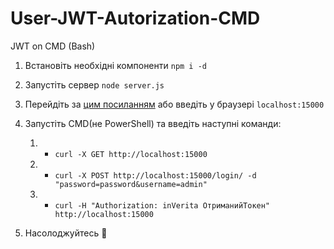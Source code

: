 # User-JWT-Autorization-CMD
JWT on CMD (Bash)

1) Встановіть необхідні компоненти `npm i -d`

2) Запустіть сервер `node server.js`

3) Перейдіть за [цим посиланням](http://localhost:15000) або введіть у браузері `localhost:15000`

4) Запустіть CMD(не PowerShell) та введіть наступні команди:

   1) - `curl -X GET http://localhost:15000`    
   2) - `curl -X POST http://localhost:15000/login/ -d "password=password&username=admin"`
   3) - `curl -H "Authorization: inVerita ОтриманийТокен" http://localhost:15000`

5) Насолоджуйтесь 🤠
